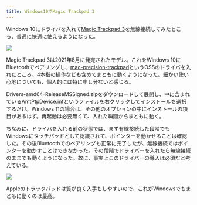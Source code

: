 ```yaml
---
title: Windows10でMagic Trackpad 3
---
```

Windows 10にドライバを入れて[Magic Trackpad 3](https://www.amazon.co.jp/dp/B09BTT6FJ9)を無線接続してみたところ、普通に快適に使えるようになった。

![](https://lh3.googleusercontent.com/lBOAmEr-U7pHlE3MfquhtV9-wjAdr5whuqMJcdk3jtQJDX3ld8Mc4bBCyH6V6i-pzy0ZzNDw-3g-W9Fb2tQsnZI6zawfKojm1YoQKRWzEauLbb9EExG0vz_uKEKR22Qoliqr-GIGKt0X-_IIMMdF-qVyGN4pdCcg3IM2cZ4pdgUsZsMRQ5O0JA_XUvukWQ)

Magic Trackpad 3は2021年8月に発売されたモデル。これをWindows 10にBluetoothでペアリングし、[mac-precision-trackpad](https://github.com/imbushuo/mac-precision-touchpad)というOSSのドライバを入れたところ、4本指の操作なども含めてまともに動くようになった。細かい使い心地についても、個人的には特に申し分ないと感じる。

Drivers-amd64-ReleaseMSSigned.zipをダウンロードして展開し、中に含まれているAmtPtpDevice.infというファイルを右クリックしてインストールを選択するだけ。Windows 11の場合は、その他のオプションの中にインストールの項目があるはず。再起動は必要無くて、入れた瞬間からまともに動く。

ちなみに、ドライバを入れる前の状態では、まず有線接続した段階でもWindowsにタッチパッドとして認識されて、ポインターを動かせることは確認した。その後Bluetoothでのペアリングも正常に完了したが、無線接続ではポインターを動かすことはできなかった。その段階でドライバーを入れたら無線接続のままでも動くようになった。故に、事実上このドライバーの導入は必須だと考えている。

![](https://lh5.googleusercontent.com/-5qOW-8XFwI1Q5Y_KFM2pIkOkIKcKouJt5v18nq2Bkrag7NbC4lPlDK9Wsb44g1LaxFoeqn-NjgbwKQlWTLBTNllFjdSDUz8hI1C0UxfFv2GhWZ-SxSXxUR-qaHyXaUqO_NiepZ2RjlBnuiA01DaRtE2PtgqdWLZ235y2cfQHx_C9nBklo79bSGF7W-_Rg)

Appleのトラックパッドは質が良く入手もしやすいので、これがWindowsでもまともに動くのは最高。
